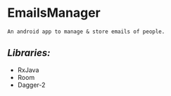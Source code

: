 # EmailsManager
    An android app to manage & store emails of people.
    
## *Libraries:*
- RxJava
- Room
- Dagger-2
